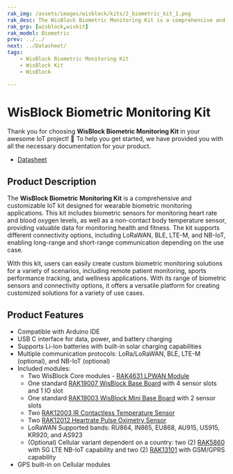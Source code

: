 ```yaml
---
rak_img: /assets/images/wisblock/kits/2_biometric_kit_1.png
rak_desc: The WisBlock Biometric Monitoring Kit is a comprehensive and customizable IoT kit that includes biometric sensors for monitoring heart rate, blood oxygen levels, as well as body temperature, and supports different connectivity options like LoRaWAN, BLE, LTE-M, and NB-IoT.
rak_grp: [wisblock,wiskit]
rak_model: Biometric
prev: ../../
next: ../Datasheet/
tags:
    - WisBlock Biometric Monitoring Kit
    - WisBlock Kit
    - WisBlock

---
```


# WisBlock Biometric Monitoring Kit

Thank you for choosing **WisBlock Biometric Monitoring Kit** in your awesome IoT project! 🎉 To help you get started, we have provided you with all the necessary documentation for your product.

* [Datasheet](../Datasheet/)

## Product Description

The **WisBlock Biometric Monitoring Kit** is a comprehensive and customizable IoT kit designed for wearable biometric monitoring applications. This kit includes biometric sensors for monitoring heart rate and blood oxygen levels, as well as a non-contact body temperature sensor, providing valuable data for monitoring health and fitness. The kit supports different connectivity options, including LoRaWAN, BLE, LTE-M, and NB-IoT, enabling long-range and short-range communication depending on the use case.

With this kit, users can easily create custom biometric monitoring solutions for a variety of scenarios, including remote patient monitoring, sports performance tracking, and wellness applications. With its range of biometric sensors and connectivity options, it offers a versatile platform for creating customized solutions for a variety of use cases.

## Product Features

- Compatible with Arduino IDE
- USB C interface for data, power, and battery charging
- Supports Li-Ion batteries with built-in solar charging capabilities
- Multiple communication protocols: LoRa/LoRaWAN, BLE, LTE-M (optional), and NB-IoT (optional)
- Included modules:
    - Two WisBlock Core modules - [RAK4631 LPWAN Module](https://docs.rakwireless.com/Product-Categories/WisBlock/RAK4631/Quickstart/)
    - One standard [RAK19007 WisBlock Base Board](https://docs.rakwireless.com/Product-Categories/WisBlock/RAK19007/Quickstart/) with 4 sensor slots and 1 IO slot
    - One standard [RAK19003 WisBlock Mini Base Board](/Product-Categories/WisBlock/RAK19003/Quickstart/) with 2 sensor slots
    - Two [RAK12003 IR Contactless Temperature Sensor](/Product-Categories/WisBlock/RAK12003/Quickstart/)
    - Two [RAK12012 Heartrate Pulse Oximetry Sensor](/Product-Categories/WisBlock/RAK12012/Quickstart/)
    - LoRaWAN Supported bands: RU864, IN865, EU868, AU915, US915, KR920, and AS923
    - (Optional) Cellular variant dependent on a country: two (2) [RAK5860](https://docs.rakwireless.com/Product-Categories/WisBlock/RAK5860/Quickstart/) with 5G LTE NB-IoT capability and two (2) [RAK13101](https://docs.rakwireless.com/Product-Categories/WisBlock/RAK13101/Quickstart/) with GSM/GPRS capability
- GPS built-in on Cellular modules